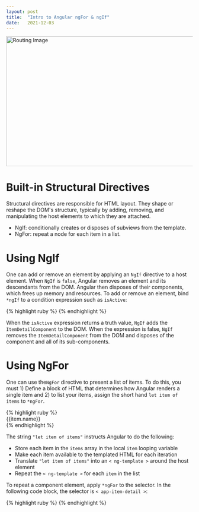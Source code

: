 ```yaml
---
layout: post
title:  "Intro to Angular ngFor & ngIf"
date:   2021-12-03
---
```

<html>
<head>
<meta charset="utf-8">
<title>Intro to Angular NgIf & NgFor</title>
<style></style>
</head>
<body>
<img src="https://www.grazitti.com/assets/2018/06/8-Proven-Reasons-You-Need-Angular-02.png" alt="Routing Image" width="600" height="350">
<h1>Built-in Structural Directives</h1>
    <p>Structural directives are responsible for HTML layout. They shape or reshape the DOM's structure, typically by adding, removing, and manipulating the host elements to which they are attached.</p>
    <ul>
        <li>NgIf: conditionally creates or disposes of subviews from the template.</li>
        <li>NgFor: repeat a node for each item in a list.</li>
    </ul>
<h1>Using NgIf</h1>
    <p>One can add or remove an element by applying an <code>NgIf</code> directive to a host element. When <code>NgIf</code> is <code>false</code>, Angular removes an element and its descendants from the DOM. Angular then disposes of their components, which frees up memory and resources.
    To add or remove an element, bind <code>*ngIf</code> to a condition expression such as <code>isActive</code>:</p>
    {% highlight ruby %}
    <app-item-detail *ngIf="isActive" [item]="item"></app-item-detail>
    {% endhighlight %}
    <p>When the <code>isActive</code> expression returns a truth value, <code>NgIf</code> adds the <code>ItemDetailComponent</code> to the DOM. When the expression is false, <code>NgIf</code> removes the <code>ItemDetailComponent</code> from the DOM and disposes of the component and all of its sub-components.
<h1>Using NgFor</h1> 
    <p>One can use the<code>NgFor</code> directive to present a list of items. To do this, you must 1) Define a block of HTML that determines how Angular renders a single item and 2) to list your items, assign the short hand <code>let item of items</code> to <code>*ngFor</code>.</p>
    {% highlight ruby %}
    <div *ngFor="let item of items">{{item.name}}</div>
    {% endhighlight %}
    <p>The string <code>"let item of items"</code> instructs Angular to do the following:</p>
    <ul>
        <li>Store each item in the <code>items</code> array in the local <code>item</code> looping variable</li>
        <li>Make each item available to the templated HTML for each iteration</li>
        <li>Translate <code>"let item of items"</code> into an <code>< ng-template ></code> around the host element</li>
        <li>Repeat the <code>< ng-template ></code> for each <code>item</code> in the list</li>
    </ul>
    <p>To repeat a component element, apply <code>*ngFor</code> to the selector. In the following code block, the selector is <code>< app-item-detail ></code>:</p>
    {% highlight ruby %}
    <app-item-detail *ngFor="let item of items" [item]="item"></app-item-detail>
    {% endhighlight %}
</body>
</html>